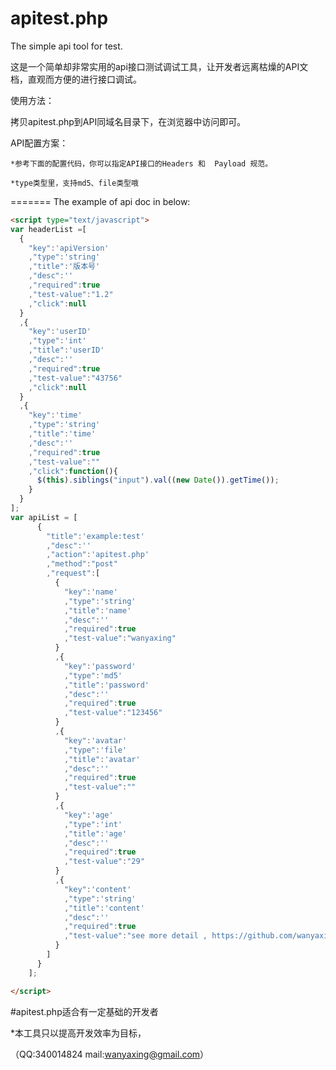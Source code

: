 apitest.php
===========

The simple api tool for test.

这是一个简单却非常实用的api接口测试调试工具，让开发者远离枯燥的API文档，直观而方便的进行接口调试。

使用方法：

拷贝apitest.php到API同域名目录下，在浏览器中访问即可。

API配置方案：

	*参考下面的配置代码，你可以指定API接口的Headers 和  Payload 规范。

	*type类型里，支持md5、file类型哦

=======
The example of api doc in below:
```html
<script type="text/javascript">
var headerList =[
  {
    "key":'apiVersion'
    ,"type":'string'
    ,"title":'版本号'
    ,"desc":''
    ,"required":true
    ,"test-value":"1.2"
    ,"click":null
  }
  ,{
    "key":'userID'
    ,"type":'int'
    ,"title":'userID'
    ,"desc":''
    ,"required":true
    ,"test-value":"43756"
    ,"click":null
  }
  ,{
    "key":'time'
    ,"type":'string'
    ,"title":'time'
    ,"desc":''
    ,"required":true
    ,"test-value":""
    ,"click":function(){
      $(this).siblings("input").val((new Date()).getTime());
    }
  }
];
var apiList = [
      {
        "title":'example:test'
        ,"desc":''
        ,"action":'apitest.php'
        ,"method":"post"
        ,"request":[
          {
            "key":'name'
            ,"type":'string'
            ,"title":'name'
            ,"desc":''
            ,"required":true
            ,"test-value":"wanyaxing"
          }
          ,{
            "key":'password'
            ,"type":'md5'
            ,"title":'password'
            ,"desc":''
            ,"required":true
            ,"test-value":"123456"
          }
          ,{
            "key":'avatar'
            ,"type":'file'
            ,"title":'avatar'
            ,"desc":''
            ,"required":true
            ,"test-value":""
          }
          ,{
            "key":'age'
            ,"type":'int'
            ,"title":'age'
            ,"desc":''
            ,"required":true
            ,"test-value":"29"
          }
          ,{
            "key":'content'
            ,"type":'string'
            ,"title":'content'
            ,"desc":''
            ,"required":true
            ,"test-value":"see more detail , https://github.com/wanyaxing/apitest.php"
          }
        ]
      }
    ];

</script>


```

#apitest.php适合有一定基础的开发者

*本工具只以提高开发效率为目标，

（QQ:340014824  mail:wanyaxing@gmail.com）

